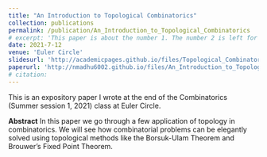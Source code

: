 ```yaml
---
title: "An Introduction to Topological Combinatorics"
collection: publications
permalink: /publication/An_Introduction_to_Topological_Combinatorics
# excerpt: 'This paper is about the number 1. The number 2 is left for future work.'
date: 2021-7-12
venue: 'Euler Circle'
slidesurl: 'http://academicpages.github.io/files/Topological_Combinatorics_Slides.pdf'
paperurl: 'http://nmadhu6002.github.io/files/An_Introduction_to_Topological_Combinatorics.pdf'
# citation: 
---
```


This is an expository paper I wrote at the end of the Combinatorics (Summer session 1, 2021) class at Euler Circle.

**Abstract** In this paper we go through a few application of topology in combinatorics. We will see how combinatorial problems can be elegantly solved using topological methods like the Borsuk-Ulam Theorem and Brouwer’s Fixed Point Theorem.